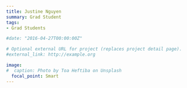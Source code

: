 ```yaml
---
title: Justine Nguyen
summary: Grad Student
tags:
- Grad Students

#date: "2016-04-27T00:00:00Z"

# Optional external URL for project (replaces project detail page).
#external_link: http://example.org

image:
#  caption: Photo by Toa Heftiba on Unsplash
  focal_point: Smart
---
```


